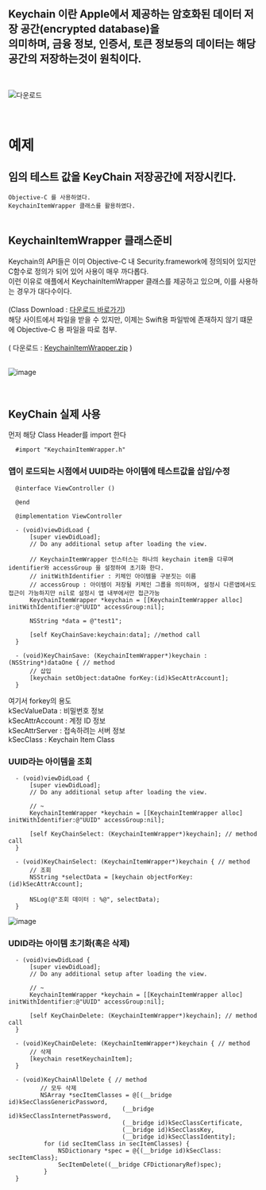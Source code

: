 ## Keychain 이란 Apple에서 제공하는 암호화된 데이터 저장 공간(encrypted database)을<br/> 의미하며, 금융 정보, 인증서, 토큰 정보등의 데이터는 해당 공간의 저장하는것이 원칙이다.

<br/>

![다운로드](https://user-images.githubusercontent.com/66985977/189514014-8e2ab8a0-e16c-46f0-b73c-26a8d17d40e8.png)

<br/>

# 예제
## 임의 테스트 값을 KeyChain 저장공간에 저장시킨다.<br/>
` Objective-C 를 사용하였다. ` <br/>
` KeychainItemWrapper 클래스를 활용하였다. ` <br/>
<br/>

## KeychainItemWrapper 클래스준비
Keychain의 API들은 이미 Objective-C 내 Security.framework에 정의되어 있지만 C함수로 정의가 되어 있어 사용이 매우 까다롭다.<br/>
이런 이유로 애플에서 KeychainItemWrapper 클래스를 제공하고 있으며, 이를 사용하는 경우가 대다수이다.<br/>
<br/>
(Class Download : <a href='https://developer.apple.com/library/ios/samplecode/GenericKeychain/Introduction/Intro.html#//apple_ref/doc/uid/DTS40007797-Intro-DontLinkElementID_2' target='_blank'>다운로드 바로가기</a>)<br/>
해당 사이트에서 파일을 받을 수 있지만, 이제는 Swift용 파일밖에 존재하지 않기 떄문에 Objective-C 용 파일을 따로 첨부.<br/>
<br/>
( 다운로드 : [KeychainItemWrapper.zip](https://github.com/StreetStudy/Solution/files/9541948/KeychainItemWrapper.zip) )<br/>
<br/>

![image](https://user-images.githubusercontent.com/66985977/189516129-78608d05-8527-484a-98e9-618c8b26f4bc.png)<br/>

<br/>

## KeyChain 실제 사용
먼저 해당 Class Header를 import 한다

      #import "KeychainItemWrapper.h"

### 앱이 로드되는 시점에서 UUID라는 아이템에 테스트값을 삽입/수정

      @interface ViewController ()

      @end

      @implementation ViewController

      - (void)viewDidLoad {
          [super viewDidLoad];
          // Do any additional setup after loading the view.

          // KeychainItemWrapper 인스터스는 하나의 keychain item을 다루며 identifier와 accessGroup 을 설정하여 초기화 한다.
          // initWithIdentifier : 키체인 아이템을 구분짓는 이름
          // accessGroup : 아이템이 저장될 키체인 그룹을 의미하며, 설정시 다른앱에서도 접근이 가능하지만 nil로 설정시 앱 내부에서만 접근가능
          KeychainItemWrapper *keychain = [[KeychainItemWrapper alloc] initWithIdentifier:@"UUID" accessGroup:nil];

          NSString *data = @"test1";

          [self KeyChainSave:keychain:data]; //method call
      }

      - (void)KeyChainSave: (KeychainItemWrapper*)keychain :(NSString*)dataOne { // method
          // 삽입
          [keychain setObject:dataOne forKey:(id)kSecAttrAccount];
      }

여기서 forkey의 용도<br/>
kSecValueData : 비밀번호 정보<br/>
kSecAttrAccount : 계정 ID 정보<br/>
kSecAttrServer : 접속하려는 서버 정보<br/>
kSecClass : Keychain Item Class<br/>

### UUID라는 아이템을 조회
      - (void)viewDidLoad {
          [super viewDidLoad];
          // Do any additional setup after loading the view.
            
          // ~
          KeychainItemWrapper *keychain = [[KeychainItemWrapper alloc] initWithIdentifier:@"UUID" accessGroup:nil];

          [self KeyChainSelect: (KeychainItemWrapper*)keychain]; // method call
      }
      
      - (void)KeyChainSelect: (KeychainItemWrapper*)keychain { // method
          // 조회
          NSString *selectData = [keychain objectForKey: (id)kSecAttrAccount];

          NSLog(@"조회 데이터 : %@", selectData);
      }

![image](https://user-images.githubusercontent.com/66985977/189517152-0aeea91a-45ee-4955-a1fb-24c5895eaa6d.png)


### UDID라는 아이템 초기화(혹은 삭제)
      - (void)viewDidLoad {
          [super viewDidLoad];
          // Do any additional setup after loading the view.

          // ~
          KeychainItemWrapper *keychain = [[KeychainItemWrapper alloc] initWithIdentifier:@"UUID" accessGroup:nil];

          [self KeyChainDelete: (KeychainItemWrapper*)keychain]; // method call
      }
      
      - (void)KeyChainDelete: (KeychainItemWrapper*)keychain { // method
          // 삭제
          [keychain resetKeychainItem];
      }
      
      - (void)KeyChainAllDelete { // method
             // 모두 삭제
             NSArray *secItemClasses = @[(__bridge id)kSecClassGenericPassword,
                                    (__bridge id)kSecClassInternetPassword,
                                    (__bridge id)kSecClassCertificate,
                                    (__bridge id)kSecClassKey,
                                    (__bridge id)kSecClassIdentity];
              for (id secItemClass in secItemClasses) {
                  NSDictionary *spec = @{(__bridge id)kSecClass: secItemClass};
                  SecItemDelete((__bridge CFDictionaryRef)spec);
              }
      }
